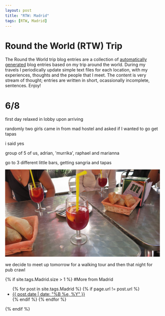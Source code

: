 ```yaml
---
layout: post
title: "RTW: Madrid"
tags: [RTW, Madrid]
---
```


# Round the World (RTW) Trip
The Round the World trip blog entries are a collection of
<a href='http://github.com/magus/shell-scripts/blob/master/create-blog-markdown.zsh'
target='_blank'>automatically generated</a>
blog entries based on my trip around the world. During my travels I periodically
update simple text files for each location, with my experiences, thoughts and the
people that I meet. The content is very stream of thought; entries are written in
short, ocassionally incomplete, sentences. Enjoy!

# 6/8
first day relaxed in lobby upon arriving

randomly two girls came in from mad hostel and asked if I wanted to go get tapas

i said yes

group of 5 of us, adrian, 'murrika', raphael and marianna

go to 3 different little bars, getting sangria and tapas

<img src='/images/posts/2012-6-8-madrid.markdown/2012-06-08 11.31.57.jpg' alt='Journal Image' class='noclip' />

we decide to meet up tomorrow for a walking tour and then that night for pub crawl

{% if site.tags.Madrid.size > 1 %}
#More from Madrid
<div class='moar-from-tag-date'>
	<ul>
	{% for post in site.tags.Madrid %}
		{% if page.url != post.url %}
		<li>
			<a href='{{ post.url }}'>{{ post.date | date: "%B %e, %Y" }}</a>
		</li>
		{% endif %}
	{% endfor %}
	</ul>
</div>
{% endif %}
